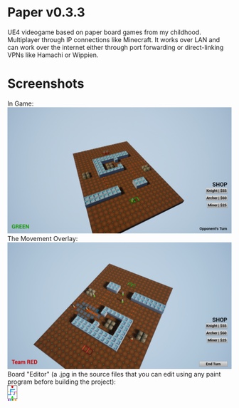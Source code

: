 # Paper v0.3.3
UE4 videogame based on paper board games from my childhood. Multiplayer through IP connections like Minecraft. It works over LAN and can work over the internet either through port forwarding or direct-linking VPNs like Hamachi or Wippien.

# Screenshots
In Game: <br />
![Screenshot_01](https://raw.githubusercontent.com/goodtrailer/Paper/master/Screenshots/Screenshot_01.png)
The Movement Overlay: <br />
![Screenshot_02](https://raw.githubusercontent.com/goodtrailer/Paper/master/Screenshots/Screenshot_02.png)
Board "Editor" (a .jpg in the source files that you can edit using any paint program before building the project): <br />
![T_Board_BC.jpg](https://raw.githubusercontent.com/goodtrailer/Paper/master/Content/Textures/T_Board_BC.jpg)
